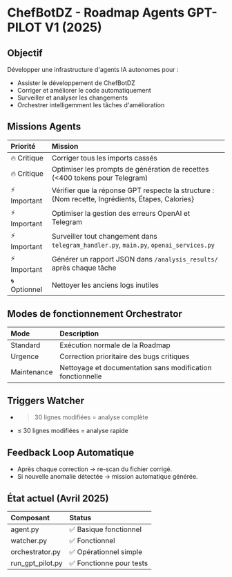 # ChefBotDZ - Roadmap Agents GPT-PILOT V1 (2025)

## Objectif
Développer une infrastructure d'agents IA autonomes pour :
- Assister le développement de ChefBotDZ
- Corriger et améliorer le code automatiquement
- Surveiller et analyser les changements
- Orchestrer intelligemment les tâches d'amélioration

## Missions Agents

| Priorité | Mission |
|:---------|:--------|
| 🔥 Critique | Corriger tous les imports cassés |
| 🔥 Critique | Optimiser les prompts de génération de recettes (<400 tokens pour Telegram) |
| ⚡ Important | Vérifier que la réponse GPT respecte la structure : {Nom recette, Ingrédients, Étapes, Calories} |
| ⚡ Important | Optimiser la gestion des erreurs OpenAI et Telegram |
| ⚡ Important | Surveiller tout changement dans `telegram_handler.py`, `main.py`, `openai_services.py` |
| ⚡ Important | Générer un rapport JSON dans `/analysis_results/` après chaque tâche |
| 🌀 Optionnel | Nettoyer les anciens logs inutiles |

## Modes de fonctionnement Orchestrator

| Mode | Description |
|:-----|:------------|
| Standard | Exécution normale de la Roadmap |
| Urgence | Correction prioritaire des bugs critiques |
| Maintenance | Nettoyage et documentation sans modification fonctionnelle |

## Triggers Watcher

- > 30 lignes modifiées = analyse complète
- ≤ 30 lignes modifiées = analyse rapide

## Feedback Loop Automatique

- Après chaque correction → re-scan du fichier corrigé.
- Si nouvelle anomalie détectée → mission automatique générée.

## État actuel (Avril 2025)

| Composant | Status |
|:----------|:-------|
| agent.py | ✅ Basique fonctionnel |
| watcher.py | ✅ Fonctionnel |
| orchestrator.py | ✅ Opérationnel simple |
| run_gpt_pilot.py | ✅ Fonctionne pour tests |
